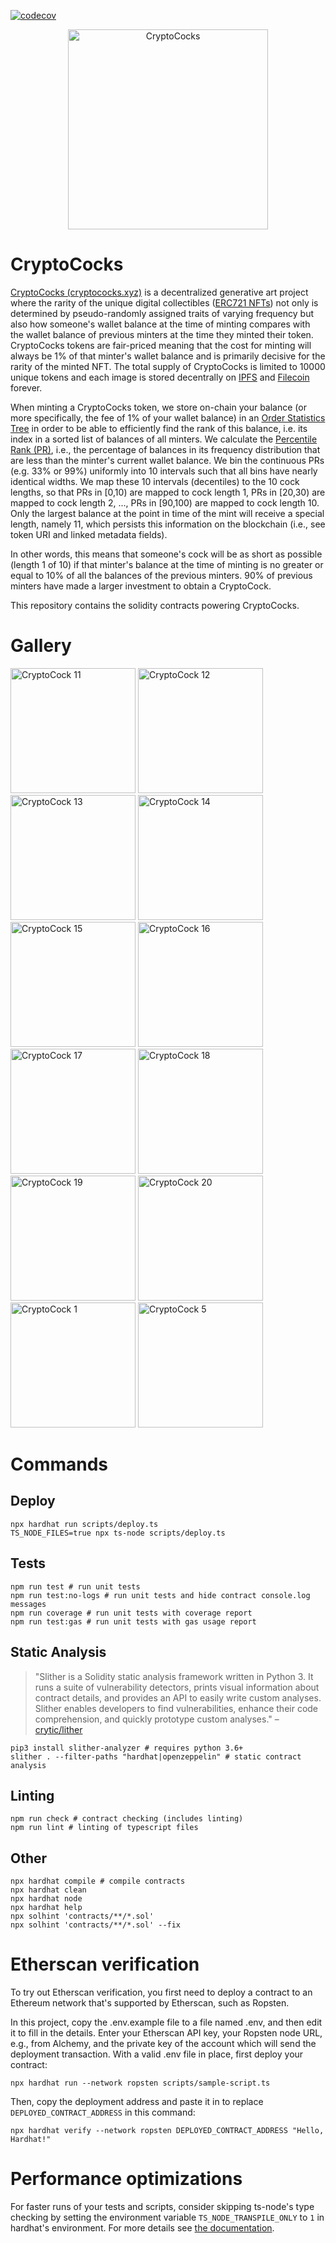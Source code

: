  [![codecov](https://codecov.io/gh/cocodigrande2021/cc-contract/branch/main/graph/badge.svg?token=asPY4Xi5U7)](https://codecov.io/gh/cocodigrande2021/cc-contract)

<a href="https://cryptococks.xyz/">
 <p align="center">
   <img src="https://github.com/cocodigrande2021/cc-contract/raw/main/logo.png" width="320" alt="CryptoCocks" />
 </p>
</a>

# CryptoCocks

[CryptoCocks (cryptococks.xyz)](https://cryptococks.xyz/) is a decentralized generative art project where the rarity of the unique digital collectibles ([ERC721 NFTs](https://ethereum.org/en/developers/docs/standards/tokens/erc-721/#top)) not only is determined by pseudo-randomly assigned
traits of varying frequency but also how someone's wallet balance at the time of minting compares
with the wallet balance of previous minters at the time they minted their token. CryptoCocks tokens are fair-priced meaning that the cost for minting will always be 1% of that minter's wallet balance and is primarily decisive for the rarity of the minted NFT.
The total supply of CryptoCocks is limited to 10000 unique tokens and each image is stored decentrally on [IPFS](https://ipfs.io) and [Filecoin](https://filecoin.io) forever.

When minting a CryptoCocks token, we store on-chain your balance
(or more specifically, the fee of 1% of your wallet balance) in an
[Order Statistics Tree](https://en.wikipedia.org/wiki/Order_statistic_tree) in order to be able to efficiently find the rank of this balance, i.e. its index in a sorted list of balances of all minters.
We calculate the [Percentile Rank (PR)](https://en.wikipedia.org/wiki/Percentile_rank), i.e., the percentage of
balances in its frequency distribution that are less than the minter's current wallet balance.
We bin the continuous PRs (e.g. 33% or 99%) uniformly into 10 intervals such that
all bins have nearly identical widths. We map these 10 intervals (decentiles) to the 10 cock lengths, so that PRs in [0,10) are mapped to cock length 1, PRs in [20,30) are mapped to cock length 2, ..., PRs in [90,100) are mapped to cock length 10. Only the largest balance at the point in time of the mint will receive a special length, namely 11, which persists this information on the blockchain (i.e., see token URI and linked metadata fields).

In other words, this means that someone's cock will be as short as possible (length 1 of 10) if that minter's balance at the time of minting is no greater or equal to 10% of all the balances of the previous minters. 90% of previous minters have made a larger investment to obtain a CryptoCock.

This repository contains the solidity contracts powering CryptoCocks.

# Gallery
<p float="left">
  <img src="https://storage.googleapis.com/crypto-cocks/svgs/1/11/cock.svg" width="200" alt="CryptoCock 11" />
  <img src="https://storage.googleapis.com/crypto-cocks/svgs/2/12/cock.svg" width="200" alt="CryptoCock 12" />
  <img src="https://storage.googleapis.com/crypto-cocks/svgs/3/13/cock.svg" width="200" alt="CryptoCock 13" />
  <img src="https://storage.googleapis.com/crypto-cocks/svgs/4/14/cock.svg" width="200" alt="CryptoCock 14" />
  <img src="https://storage.googleapis.com/crypto-cocks/svgs/5/15/cock.svg" width="200" alt="CryptoCock 15" />
  <img src="https://storage.googleapis.com/crypto-cocks/svgs/6/16/cock.svg" width="200" alt="CryptoCock 16" />
  <img src="https://storage.googleapis.com/crypto-cocks/svgs/7/17/cock.svg" width="200" alt="CryptoCock 17" />
  <img src="https://storage.googleapis.com/crypto-cocks/svgs/8/18/cock.svg" width="200" alt="CryptoCock 18" />
  <img src="https://storage.googleapis.com/crypto-cocks/svgs/9/19/cock.svg" width="200" alt="CryptoCock 19" />
  <img src="https://storage.googleapis.com/crypto-cocks/svgs/10/20/cock.svg" width="200" alt="CryptoCock 20" />
  <img src="https://storage.googleapis.com/crypto-cocks/svgs/11/1/cock.svg" width="200" alt="CryptoCock 1" />
    <img src="https://storage.googleapis.com/crypto-cocks/svgs/11/5/cock.svg" width="200" alt="CryptoCock 5" />
</p>


# Commands
## Deploy
```shell
npx hardhat run scripts/deploy.ts
TS_NODE_FILES=true npx ts-node scripts/deploy.ts
```

## Tests
```shell
npm run test # run unit tests
npm run test:no-logs # run unit tests and hide contract console.log messages
npm run coverage # run unit tests with coverage report
npm run test:gas # run unit tests with gas usage report
```

## Static Analysis
> "Slither is a Solidity static analysis framework written in Python 3. It runs a suite of vulnerability detectors, prints visual information about contract details, and provides an API to easily write custom analyses. Slither enables developers to find vulnerabilities, enhance their code comprehension, and quickly prototype custom analyses." – [crytic/lither](https://github.com/crytic/slither)
```shell
pip3 install slither-analyzer # requires python 3.6+
slither . --filter-paths "hardhat|openzeppelin" # static contract analysis
```

## Linting
```shell
npm run check # contract checking (includes linting)
npm run lint # linting of typescript files
```

## Other
```shell
npx hardhat compile # compile contracts
npx hardhat clean
npx hardhat node
npx hardhat help
npx solhint 'contracts/**/*.sol'
npx solhint 'contracts/**/*.sol' --fix
```

# Etherscan verification

To try out Etherscan verification, you first need to deploy a contract to an Ethereum network that's supported by Etherscan, such as Ropsten.

In this project, copy the .env.example file to a file named .env, and then edit it to fill in the details. Enter your Etherscan API key, your Ropsten node URL, e.g., from Alchemy, and the private key of the account which will send the deployment transaction. With a valid .env file in place, first deploy your contract:

```shell
npx hardhat run --network ropsten scripts/sample-script.ts
```

Then, copy the deployment address and paste it in to replace `DEPLOYED_CONTRACT_ADDRESS` in this command:

```shell
npx hardhat verify --network ropsten DEPLOYED_CONTRACT_ADDRESS "Hello, Hardhat!"
```

# Performance optimizations

For faster runs of your tests and scripts, consider skipping ts-node's type checking by setting the environment variable `TS_NODE_TRANSPILE_ONLY` to `1` in hardhat's environment. For more details see [the documentation](https://hardhat.org/guides/typescript.html#performance-optimizations).
